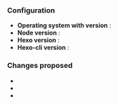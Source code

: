 <!-- your changes must be compatible with the latest version of Tranquilpeak -->
### Configuration

 - **Operating system with version** : 
 - **Node version** : 
 - **Hexo version** : 
 - **Hexo-cli version** : 
 
### Changes proposed

 - 
 - 
 -

